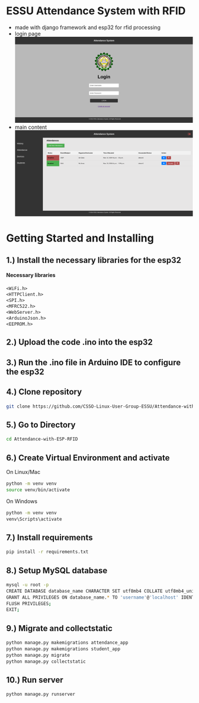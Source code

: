 # ESSU Attendance System with RFID
* made with django framework and esp32 for rfid processing
* login page
![alt text](https://github.com/CSSO-Linux-User-Group-ESSU/Attendance-with-ESP-RFID/blob/main/login_page.png?raw=true)
* main content
![alt text](https://github.com/CSSO-Linux-User-Group-ESSU/Attendance-with-ESP-RFID/blob/main/dashboard_page.png?raw=true)

# Getting Started and Installing

## 1.) Install the necessary libraries for the esp32 
#### Necessary libraries
```
<WiFi.h>
<HTTPClient.h>
<SPI.h>
<MFRC522.h>
<WebServer.h>
<ArduinoJson.h>
<EEPROM.h>
```
## 2.) Upload the code .ino into the esp32
## 3.) Run the .ino file in Arduino IDE to configure the esp32

## 4.) Clone repository

```bash
git clone https://github.com/CSSO-Linux-User-Group-ESSU/Attendance-with-ESP-RFID.git
```
## 5.) Go to Directory

```bash
cd Attendance-with-ESP-RFID
```
## 6.) Create Virtual Environment and activate

On Linux/Mac
```bash
python -m venv venv
source venv/bin/activate
```
On Windows
```bash
python -m venv venv
venv\Scripts\activate
```
## 7.) Install requirements

```bash
pip install -r requirements.txt
```

## 8.) Setup MySQL database

```bash
mysql -u root -p
CREATE DATABASE database_name CHARACTER SET utf8mb4 COLLATE utf8mb4_unicode_ci;
GRANT ALL PRIVILEGES ON database_name.* TO 'username'@'localhost' IDENTIFIED BY 'password';
FLUSH PRIVILEGES;
EXIT;
```
## 9.) Migrate and collectstatic

```bash
python manage.py makemigrations attendance_app
python manage.py makemigrations student_app
python manage.py migrate
python manage.py collectstatic
```

## 10.) Run server

```bash
python manage.py runserver
```
